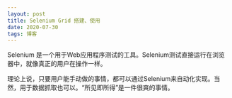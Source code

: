 ```yaml
---
layout: post
title: Selenium Grid 搭建、使用
date: 2020-07-30
tags: 博客   
---
```


Selenium 是一个用于Web应用程序测试的工具。Selenium测试直接运行在浏览器中，就像真正的用户在操作一样。

理论上说，只要用户能手动做的事情，都可以通过Selenium来自动化实现。当然，用于数据抓取也可以。“所见即所得”是一件很爽的事情。


